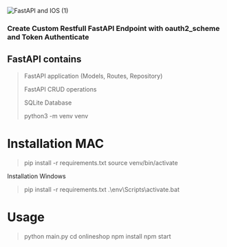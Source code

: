 


![FastAPI and IOS (1)](https://github.com/mbosoft/Fastapi_Project2024/assets/35449529/4167b212-038e-4cdd-8b74-018c0eceb279)


### Create Custom Restfull FastAPI Endpoint with oauth2_scheme and Token Authenticate ###


## FastAPI contains
> FastAPI application (Models, Routes, Repository)
> 
> FastAPI CRUD operations 
> 
> SQLite Database
>
> python3 -m venv venv
> 
> 
# Installation MAC
> pip install -r requirements.txt
> source venv/bin/activate

Installation Windows
> pip install -r requirements.txt
> .\env\Scripts\activate.bat


# Usage
> python main.py
> cd onlineshop
> npm install 
> npm start
